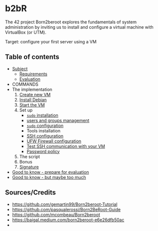 # b2bR

The 42 project Born2beroot explores the fundamentals of system administration by inviting us to install and configure a virtual machine with VirtualBox (or UTM).

Target: configure your first server using a VM

## Table of contents
- [Subject](https://github.com/Aryalexa/42-b2bRoot/blob/main/Subject.md#b2br-subject)
  - [Requirements](https://github.com/Aryalexa/42-b2bRoot/blob/main/Subject.md#requirements)
  - [Evaluation](https://github.com/Aryalexa/42-b2bRoot/blob/main/Subject.md#evaluation)
- COMMANDS
- The implementation
    1. [Create new VM](https://github.com/Aryalexa/42-b2bRoot/blob/main/1-Create_vm.md#1-create-new-vm)
    2. [Install Debian](https://github.com/Aryalexa/42-b2bRoot/blob/main/2-Install_Debian.md#2-install-debian)
    3. [Start the VM](https://github.com/Aryalexa/42-b2bRoot/blob/main/3-Start_vm.md#3-start-the-vm)
    4. Set up
       - [`sudo` installation](https://github.com/Aryalexa/42-b2bRoot/blob/main/4-Vm_setup.md#-sudo-installation)
       - [users and groups management](https://github.com/Aryalexa/42-b2bRoot/blob/main/4-Vm_setup.md#-users-and-groups-management)
       - [`sudo` configuration](https://github.com/Aryalexa/42-b2bRoot/blob/main/4-Vm_setup.md#-sudo-configuration)
       - Tools installation
       - [SSH configuration](https://github.com/Aryalexa/42-b2bRoot/blob/main/4-Vm_setup.md#-ssh-configuration)
       - [UFW Firewall configuration](https://github.com/Aryalexa/42-b2bRoot/blob/main/4-Vm_setup.md#-ufw-firewall-configuration)
       - [Test SSH communication with your VM](https://github.com/Aryalexa/42-b2bRoot/blob/main/4-Vm_setup.md#-test-ssh-communication-with-your-vm)
       - [Password policy](https://github.com/Aryalexa/42-b2bRoot/blob/main/4-Vm_setup.md#-password-policy)
    5. The script
    6. Bonus
    7. [Signature](https://github.com/Aryalexa/42-b2bRoot/blob/main/7-Signature.md#7-signature)
- [Good to know - prepare for evaluation](https://github.com/Aryalexa/42-b2bRoot/blob/main/Good_to_know.md#good-to-know---prepare-for-evaluation)
- [Good to know - but maybe too much](https://github.com/Aryalexa/42-b2bRoot/blob/main/Good_to_know.md#good-to-know---but-maybe-too-much)



## **Sources/Credits**
- https://github.com/gemartin99/Born2beroot-Tutorial
- https://github.com/pasqualerossi/Born2BeRoot-Guide
- https://github.com/mcombeau/Born2beroot
- https://baigal.medium.com/born2beroot-e6e26dfb50ac
- 
